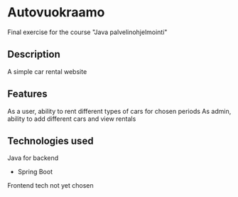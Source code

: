 # Autovuokraamo

Final exercise for the course "Java palvelinohjelmointi"

## Description

A simple car rental website

## Features

As a user, ability to rent different types of cars for chosen periods
As admin, ability to add different cars and view rentals

## Technologies used

Java for backend
  - Spring Boot

Frontend tech not yet chosen
